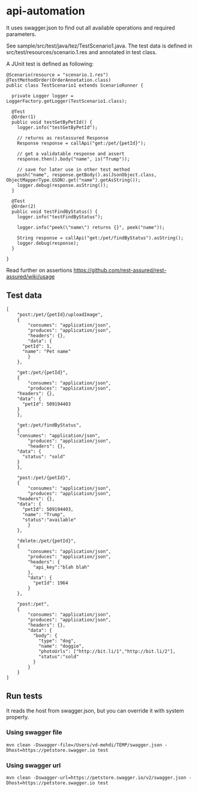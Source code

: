 # api-automation

It uses swagger.json to find out all available operations and required parameters.

See sample/src/test/java/tez/TestScenario1.java. The test data is defined in src/test/resources/scenario.1.res and annotated in test class.

A JUnit test is defined as following:

```
@Scenario(resource = "scenario.1.res")
@TestMethodOrder(OrderAnnotation.class)
public class TestScenario1 extends ScenarioRunner {

  private Logger logger = LoggerFactory.getLogger(TestScenario1.class);
  
  @Test
  @Order(1)
  public void testGetByPetId() {
    logger.info("testGetByPetId");
  
    // returns as restassured Response
    Response response = callApi("get:/pet/{petId}");
		
    // get a validatable response and assert
    response.then().body("name", is("Trump"));
  
    // save for later use in other test method
    push("name", response.getBody().as(JsonObject.class, ObjectMapperType.GSON).get("name").getAsString());
    logger.debug(response.asString());
  }
  
  @Test
  @Order(2)
  public void testFindByStatus() {
    logger.info("testFindByStatus");
		
    logger.info("peek(\"name\") returns {}", peek("name"));
		
    String response = callApi("get:/pet/findByStatus").asString();
    logger.debug(response);
  }
  
}
```
Read further on assertions https://github.com/rest-assured/rest-assured/wiki/usage

## Test data

```
[
    "post:/pet/{petId}/uploadImage",
    {
        "consumes": "application/json",
    	"produces": "application/json",
    	"headers": {},
        "data": {
	  "petId": 1,
	  "name": "Pet name"
        }
    },
    
    "get:/pet/{petId}", 
    {
    	"consumes": "application/json",
    	"produces": "application/json",
	"headers": {},
	"data": {
	  "petId": 509194403
	}
    },
    
    "get:/pet/findByStatus", 
	{
	"consumes": "application/json",
    	"produces": "application/json",
    	"headers": {},
	"data": {
	  "status": "sold"
	}
    },
    
    "post:/pet/{petId}",
    {
    	"consumes": "application/json",
    	"produces": "application/json",
	"headers": {},
	"data": {
	  "petId": 509194403,
	  "name": "Trump",
	  "status":"available"
    	}
    },
    
    "delete:/pet/{petId}",
    {
    	"consumes": "application/json",
    	"produces": "application/json",
    	"headers": {
    	  "api_key":"blah blah"
    	},
    	"data": {
    	  "petId": 1964
    	}
    },
    
    "post:/pet",
    {
    	"consumes": "application/json",
    	"produces": "application/json",
    	"headers": {},
    	"data": {
    	  "body": {
    	    "type": "dog",
    	    "name": "doggie",
    	    "photoUrls": ["http://bit.li/1","http://bit.li/2"],
    	    "status":"sold"
    	  }
    	}
    }
]
```

## Run tests

It reads the host from swagger.json, but you can override it with system property.

### Using swagger file
```mvn clean -Dswagger-file=/Users/vd-mehdi/TEMP/swagger.json -Dhost=https://petstore.swagger.io test```

### Using swagger url
```mvn clean -Dswagger-url=https://petstore.swagger.io/v2/swagger.json -Dhost=https://petstore.swagger.io test```
